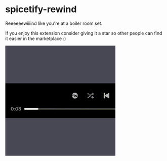 # spicetify-rewind
Reeeeeewiiiind like you're at a boiler room set.

If you enjoy this extension consider giving it a star so other people can find it easier in the marketplace :)

![Spotify control player with a new record vnyl button near the back button](./preview.gif)
